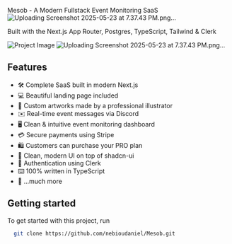 Mesob - A Modern Fullstack Event Monitoring SaaS
![Uploading Screenshot 2025-05-23 at 7.37.43 PM.png…]()

Built with the Next.js App Router, Postgres, TypeScript, Tailwind & Clerk

![Project Image](https://github.com/nebioudaniel/Mesob/blob/main/public/thumbnail.png)
![Uploading Screenshot 2025-05-23 at 7.37.43 PM.png…]()
## Features


- 🛠️ Complete SaaS built in modern Next.js
- 💻 Beautiful landing page included
- 🎨 Custom artworks made by a professional illustrator
- ✉️ Real-time event messages via Discord
- 🖥️ Clean & intuitive event monitoring dashboard
- 💳 Secure payments using Stripe
- 🛍️ Customers can purchase your PRO plan
- 🌟 Clean, modern UI on top of shadcn-ui
- 🔑 Authentication using Clerk
- ⌨️ 100% written in TypeScript
- 🎁 ...much more

## Getting started

To get started with this project, run

```bash
  git clone https://github.com/nebioudaniel/Mesob.git
